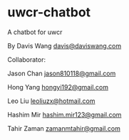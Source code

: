 uwcr-chatbot
============

A chatbot for uwcr

By Davis Wang <davis@daviswang.com>

Collaborator:

Jason Chan <jason810118@gmail.com>

Hong Yang <hongyi192@gmail.com>

Leo Liu <leoliuzx@hotmail.com>

Hashim Mir <hashim.mir123@gmail.com>

Tahir Zaman <zamanmtahir@gmail.com>
